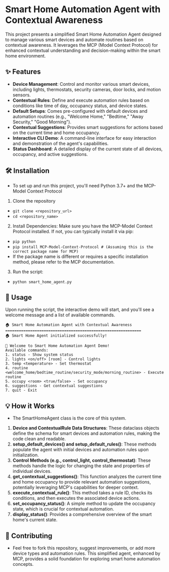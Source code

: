 # Smart Home Automation Agent with Contextual Awareness
This project presents a simplified Smart Home Automation Agent designed to manage various smart devices and automate routines based on contextual awareness. It leverages the MCP (Model Context Protocol) for enhanced contextual understanding and decision-making within the smart home environment.

## ✨ Features
- **Device Management**: Control and monitor various smart devices, including lights, thermostats, security cameras, door locks, and motion sensors.
- **Contextual Rules**: Define and execute automation rules based on conditions like time of day, occupancy status, and device states.
- **Default Setups**: Comes pre-configured with default devices and automation routines (e.g., "Welcome Home," "Bedtime," "Away Security," "Good Morning").
- **Contextual Suggestions**: Provides smart suggestions for actions based on the current time and home occupancy.
- **Interactive CLI Demo**: A command-line interface for easy interaction and demonstration of the agent's capabilities.
- **Status Dashboard**: A detailed display of the current state of all devices, occupancy, and active suggestions.

## 🛠️ Installation
- To set up and run this project, you'll need Python 3.7+ and the MCP-Model Context Protocol
1. Clone the repository
- `git clone <repository_url>`
- `cd <repository_name>`
2. Install Dependencies:
Make sure you have the MCP-Model Context Protocol installed. If not, you can typically install it via pip:
- `pip python`
- `pip install MCP-Model-Context-Protocol # (Assuming this is the correct package name for MCP)`
- If the package name is different or requires a specific installation method, please refer to the MCP documentation.

3. Run the script:
- `python smart_home_agent.py`

## 🚀 Usage
Upon running the script, the interactive demo will start, and you'll see a welcome message and a list of available commands.
```
🏠 Smart Home Automation Agent with Contextual Awareness
============================================================
🏠 Smart Home Agent initialized successfully!

🚀 Welcome to Smart Home Automation Agent Demo!
Available commands:
1. status - Show system status
2. lights <on/off> [room] - Control lights
3. temp <temperature> - Set thermostat
4. routine <welcome_home/bedtime_routine/security_mode/morning_routine> - Execute routine
5. occupy <room> <true/false> - Set occupancy
6. suggestions - Get contextual suggestions
7. quit - Exit
```

## 💡 How it Works
- The SmartHomeAgent class is the core of this system.
1. **Device and ContextualRule Data Structures**: These dataclass objects define the schema for smart devices and automation rules, making the code clean and readable.
2. **setup_default_devices() and setup_default_rules()**: These methods populate the agent with initial devices and automation rules upon initialization.
3. **Control Methods (e.g., control_light, control_thermostat)**: These methods handle the logic for changing the state and properties of individual devices.
4. **get_contextual_suggestions()**: This function analyzes the current time and home occupancy to provide relevant automation suggestions, potentially leveraging MCP's capabilities for deeper context.
5. **execute_contextual_rule()**: This method takes a rule ID, checks its conditions, and then executes the associated device actions.
6. **set_occupancy_status()**: A simple method to update the occupancy state, which is crucial for contextual automation.
7. **display_status()**: Provides a comprehensive overview of the smart home's current state.

## 🤝 Contributing
- Feel free to fork this repository, suggest improvements, or add more device types and automation rules. This simplified agent, enhanced by MCP, provides a solid foundation for exploring smart home automation concepts.
